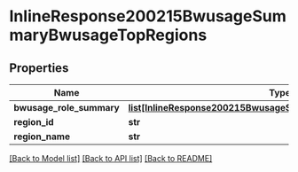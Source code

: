 # InlineResponse200215BwusageSummaryBwusageTopRegions

## Properties
Name | Type | Description | Notes
------------ | ------------- | ------------- | -------------
**bwusage_role_summary** | [**list[InlineResponse200215BwusageSummaryBwusageRoleSummary]**](InlineResponse200215BwusageSummaryBwusageRoleSummary.md) |  | [optional] 
**region_id** | **str** |  | [optional] 
**region_name** | **str** |  | [optional] 

[[Back to Model list]](../README.md#documentation-for-models) [[Back to API list]](../README.md#documentation-for-api-endpoints) [[Back to README]](../README.md)

